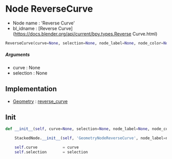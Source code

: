 # Node ReverseCurve

- Node name : 'Reverse Curve'
- bl_idname : [Reverse Curve](https://docs.blender.org/api/current/bpy.types.Reverse Curve.html)


``` python
ReverseCurve(curve=None, selection=None, node_label=None, node_color=None)
```
##### Arguments

- curve : None
- selection : None

## Implementation

- [Geometry](/docs/GeoNodes/Geometry.md) : [reverse_curve](/docs/GeoNodes/Geometry.md#reverse_curve)

## Init

``` python
def __init__(self, curve=None, selection=None, node_label=None, node_color=None):

    StackedNode.__init__(self, 'GeometryNodeReverseCurve', node_label=node_label, node_color=node_color)

    self.curve           = curve
    self.selection       = selection
```
